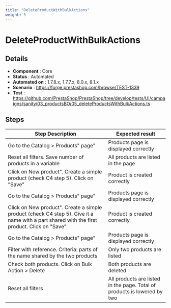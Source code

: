 ```yaml
---
title: "DeleteProductWithBulkActions"
weight: 5
---
```


# DeleteProductWithBulkActions
## Details
* **Component** : Core
* **Status** : Automated
* **Automated on** : 1.7.8.x, 1.7.7.x, 8.0.x, 8.1.x
* **Scenario** : https://forge.prestashop.com/browse/TEST-1339
* **Test** : https://github.com/PrestaShop/PrestaShop/tree/develop/tests/UI/campaigns/sanity/03_productsBO/05_deleteProductsWithBulkActions.ts

## Steps
| Step Description | Expected result |
| ----- | ----- |
| Go to the Catalog > Products" page" | Products page is displayed correctly |
| Reset all filters. Save number of products in a variable | All products are listed in the page |
| Click on New product". Create a simple product (check C4 step 5). Click on "Save" | Product is created correctly |
| Go to the Catalog > Products" page" | Products page is displayed correctly |
| Click on New product". Create a simple product (check C4 step 5). Give it a name with a part shared with the first product. Click on "Save" | Product is created correctly |
| Go to the Catalog > Products" page" | Products page is displayed correctly |
| Filter with reference. Criteria: parts of the name shared by the two products | Only two products are listed |
| Check both products. Click on Bulk Action > Delete | Both products are deleted |
| Reset all filters | All products are listed in the page. Total of products is lowered by two |
